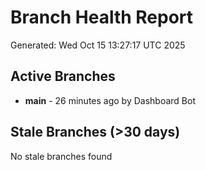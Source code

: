 # Branch Health Report
Generated: Wed Oct 15 13:27:17 UTC 2025

## Active Branches
- **main** - 26 minutes ago by Dashboard Bot

## Stale Branches (>30 days)
No stale branches found
